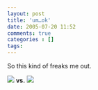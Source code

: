 ```yaml
---
layout: post
title: 'um…ok'
date: 2005-07-20 11:52
comments: true
categories : []
tags:
---
```

So this kind of freaks me out.

<img src="/images/skeletor.jpg"/>  <strong>vs.</strong>  <img src="/images/gollum.jpg"/>

